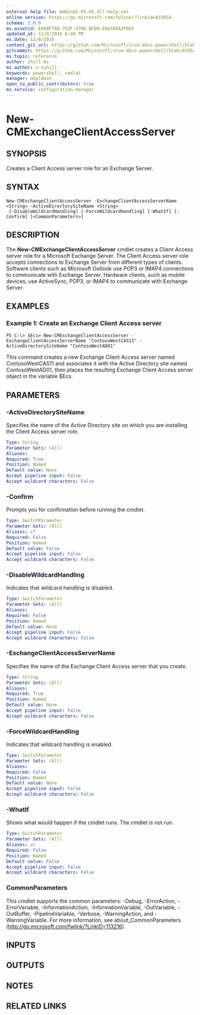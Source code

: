 ```yaml
---
external help file: AdminUI.PS.HS.dll-Help.xml
online version: https://go.microsoft.com/fwlink/?linkid=833654
schema: 2.0.0
ms.assetid: E66BF7A0-762F-470D-BCD0-E0A58EA3FB6F
updated_at: 12/8/2016 6:40 PM
ms.date: 12/8/2016
content_git_url: https://github.com/Microsoft/sccm-docs-powershell/blob/master/sccm-cmdlets/ConfigurationManager/vlatest/New-CMExchangeClientAccessServer.md
gitcommit: https://github.com/Microsoft/sccm-docs-powershell/blob/0205e569abecf1b4e1b2b342947b87a3691b29a5/sccm-cmdlets/ConfigurationManager/vlatest/New-CMExchangeClientAccessServer.md
ms.topic: reference
author: shill-ms
ms.author: v-suhill
keywords: powershell, cmdlet
manager: mbaldwin
open_to_public_contributors: true
ms.service: configuration-manager
---
```


# New-CMExchangeClientAccessServer

## SYNOPSIS
Creates a Client Access server role for an Exchange Server.

## SYNTAX

```
New-CMExchangeClientAccessServer -ExchangeClientAccessServerName <String> -ActiveDirectorySiteName <String>
 [-DisableWildcardHandling] [-ForceWildcardHandling] [-WhatIf] [-Confirm] [<CommonParameters>]
```

## DESCRIPTION
The **New-CMExchangeClientAccessServer** cmdlet creates a Client Access server role for a Microsoft Exchange Server.
The Client Access server role accepts connections to Exchange Server from different types of clients.
Software clients such as Microsoft Outlook use POP3 or IMAP4 connections to communicate with Exchange Server.
Hardware clients, such as mobile devices, use ActiveSync, POP3, or IMAP4 to communicate with Exchange Server.

## EXAMPLES

### Example 1: Create an Exchange Client Access server
```
PS C:\> $Ecs= New-CMExchangeClientAccessServer -ExchangeClientAccessServerName "ContosoWestCAS11" -ActiveDirectorySiteName "ContosoWestAD01"
```

This command creates a new Exchange Client Access server named ContosoWestCAS11 and associates it with the Active Directory site named ContosoWestAD01, then places the resulting Exchange Client Access server object in the variable $Ecs.

## PARAMETERS

### -ActiveDirectorySiteName
Specifies the name of the Active Directory site on which you are installing the Client Access server role.

```yaml
Type: String
Parameter Sets: (All)
Aliases: 
Required: True
Position: Named
Default value: None
Accept pipeline input: False
Accept wildcard characters: False
```

### -Confirm
Prompts you for confirmation before running the cmdlet.

```yaml
Type: SwitchParameter
Parameter Sets: (All)
Aliases: cf
Required: False
Position: Named
Default value: False
Accept pipeline input: False
Accept wildcard characters: False
```

### -DisableWildcardHandling
Indicates that wildcard handling is disabled.

```yaml
Type: SwitchParameter
Parameter Sets: (All)
Aliases: 
Required: False
Position: Named
Default value: None
Accept pipeline input: False
Accept wildcard characters: False
```

### -ExchangeClientAccessServerName
Specifies the name of the Exchange Client Access server that you create.

```yaml
Type: String
Parameter Sets: (All)
Aliases: 
Required: True
Position: Named
Default value: None
Accept pipeline input: False
Accept wildcard characters: False
```

### -ForceWildcardHandling
Indicates that wildcard handling is enabled.

```yaml
Type: SwitchParameter
Parameter Sets: (All)
Aliases: 
Required: False
Position: Named
Default value: None
Accept pipeline input: False
Accept wildcard characters: False
```

### -WhatIf
Shows what would happen if the cmdlet runs.
The cmdlet is not run.

```yaml
Type: SwitchParameter
Parameter Sets: (All)
Aliases: wi
Required: False
Position: Named
Default value: False
Accept pipeline input: False
Accept wildcard characters: False
```

### CommonParameters
This cmdlet supports the common parameters: -Debug, -ErrorAction, -ErrorVariable, -InformationAction, -InformationVariable, -OutVariable, -OutBuffer, -PipelineVariable, -Verbose, -WarningAction, and -WarningVariable. For more information, see about_CommonParameters (http://go.microsoft.com/fwlink/?LinkID=113216).

## INPUTS

## OUTPUTS

## NOTES

## RELATED LINKS


